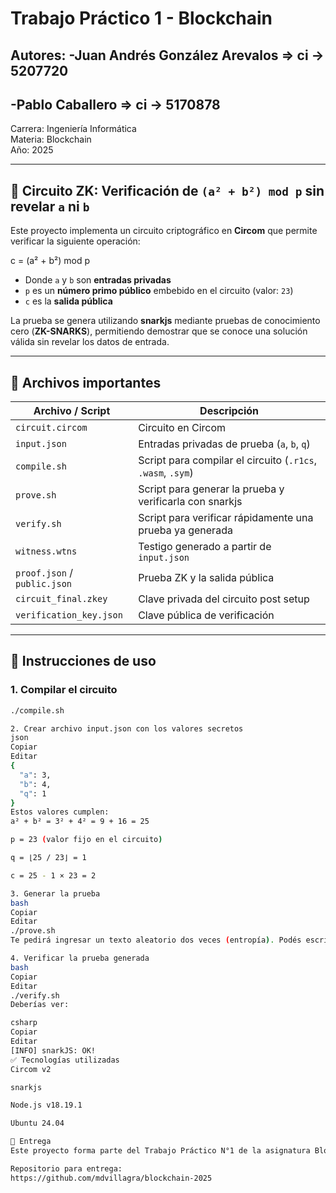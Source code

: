 # Trabajo Práctico 1 - Blockchain

## Autores:  -Juan Andrés González Arevalos => ci -> 5207720  
##           -Pablo Caballero   => ci -> 5170878
Carrera: Ingeniería Informática  
Materia: Blockchain  
Año: 2025

---

## 🔐 Circuito ZK: Verificación de `(a² + b²) mod p` sin revelar `a` ni `b`

Este proyecto implementa un circuito criptográfico en **Circom** que permite verificar la siguiente operación:

c = (a² + b²) mod p


- Donde `a` y `b` son **entradas privadas**
- `p` es un **número primo público** embebido en el circuito (valor: `23`)
- `c` es la **salida pública**

La prueba se genera utilizando **snarkjs** mediante pruebas de conocimiento cero (**ZK-SNARKS**), permitiendo demostrar que se conoce una solución válida sin revelar los datos de entrada.

---

## 📁 Archivos importantes

| Archivo / Script              | Descripción                                                               |
|------------------------------|---------------------------------------------------------------------------|
| `circuit.circom`             | Circuito en Circom                                                        |
| `input.json`                 | Entradas privadas de prueba (`a`, `b`, `q`)                               |
| `compile.sh`                 | Script para compilar el circuito (`.r1cs`, `.wasm`, `.sym`)               |
| `prove.sh`                   | Script para generar la prueba y verificarla con snarkjs                   |
| `verify.sh`                  | Script para verificar rápidamente una prueba ya generada                  |
| `witness.wtns`               | Testigo generado a partir de `input.json`                                 |
| `proof.json` / `public.json`| Prueba ZK y la salida pública                                             |
| `circuit_final.zkey`         | Clave privada del circuito post setup                                     |
| `verification_key.json`      | Clave pública de verificación                                             |

---

## 🚀 Instrucciones de uso

### 1. Compilar el circuito

```bash
./compile.sh

2. Crear archivo input.json con los valores secretos
json
Copiar
Editar
{
  "a": 3,
  "b": 4,
  "q": 1
}
Estos valores cumplen:
a² + b² = 3² + 4² = 9 + 16 = 25

p = 23 (valor fijo en el circuito)

q = ⌊25 / 23⌋ = 1

c = 25 - 1 × 23 = 2

3. Generar la prueba
bash
Copiar
Editar
./prove.sh
Te pedirá ingresar un texto aleatorio dos veces (entropía). Podés escribir cualquier cosa.

4. Verificar la prueba generada
bash
Copiar
Editar
./verify.sh
Deberías ver:

csharp
Copiar
Editar
[INFO] snarkJS: OK!
✅ Tecnologías utilizadas
Circom v2

snarkjs

Node.js v18.19.1

Ubuntu 24.04

📌 Entrega
Este proyecto forma parte del Trabajo Práctico N°1 de la asignatura Blockchain, cuyo objetivo es introducir los conceptos de circuitos aritméticos y pruebas de conocimiento cero mediante herramientas reales de criptografía.

Repositorio para entrega:
https://github.com/mdvillagra/blockchain-2025


